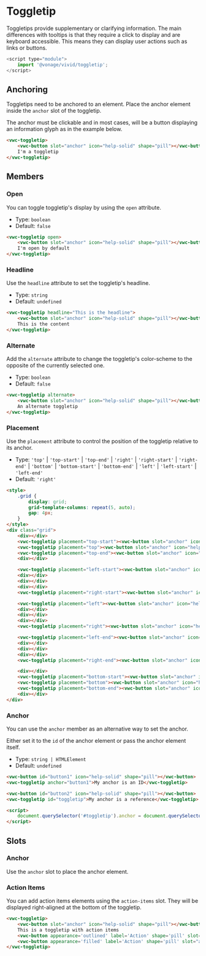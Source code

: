 # Toggletip

Toggletips provide supplementary or clarifying information. The main differences with tooltips is that they require a click to display and are keyboard accessible.
This means they can display user actions such as links or buttons.

```js
<script type="module">
	import '@vonage/vivid/toggletip';
</script>
```

## Anchoring

Toggletips need to be anchored to an element. Place the anchor element inside the `anchor` slot of the toggletip.

The anchor must be clickable and in most cases, will be a button displaying an information glyph as in the example below.

```html preview center 100px
<vwc-toggletip>
	<vwc-button slot="anchor" icon="help-solid" shape="pill"></vwc-button>
	I'm a toggletip
</vwc-toggletip>
```

## Members

### Open

You can toggle toggletip's display by using the `open` attribute.

- Type: `boolean`
- Default: `false`

```html preview center 100px
<vwc-toggletip open>
	<vwc-button slot="anchor" icon="help-solid" shape="pill"></vwc-button>
	I'm open by default
</vwc-toggletip>
```

### Headline

Use the `headline` attribute to set the toggletip's headline.

- Type: `string`
- Default: `undefined`

```html preview center 100px
<vwc-toggletip headline="This is the headline">
	<vwc-button slot="anchor" icon="help-solid" shape="pill"></vwc-button>
	This is the content
</vwc-toggletip>
```

### Alternate

Add the `alternate` attribute to change the toggletip's color-scheme to the opposite of the currently selected one.

- Type: `boolean`
- Default: `false`

```html preview center 100px
<vwc-toggletip alternate>
	<vwc-button slot="anchor" icon="help-solid" shape="pill"></vwc-button>
	An alternate toggletip
</vwc-toggletip>
```

### Placement

Use the `placement` attribute to control the position of the toggletip relative to its anchor.

- Type: `'top'` | `'top-start'` | `'top-end'` | `'right'` | `'right-start'` | `'right-end'` | `'bottom'` | `'bottom-start'` | `'bottom-end'` | `'left'` | `'left-start'` | `'left-end'`
- Default: `'right'`

```html preview center 400px
<style>
	.grid {
		display: grid;
		grid-template-columns: repeat(5, auto);
		gap: 4px;
	}
</style>
<div class="grid">
	<div></div>
	<vwc-toggletip placement="top-start"><vwc-button slot="anchor" icon="help-line" shape="pill"></vwc-button> top-start</vwc-toggletip>
	<vwc-toggletip placement="top"><vwc-button slot="anchor" icon="help-line" shape="pill"></vwc-button> top</vwc-toggletip>
	<vwc-toggletip placement="top-end"><vwc-button slot="anchor" icon="help-line" shape="pill"></vwc-button> top-end</vwc-toggletip>
	<div></div>

	<vwc-toggletip placement="left-start"><vwc-button slot="anchor" icon="help-line" shape="pill"></vwc-button> left-start</vwc-toggletip>
	<div></div>
	<div></div>
	<div></div>
	<vwc-toggletip placement="right-start"><vwc-button slot="anchor" icon="help-line" shape="pill"></vwc-button> right-start</vwc-toggletip>

	<vwc-toggletip placement="left"><vwc-button slot="anchor" icon="help-line" shape="pill"></vwc-button> left</vwc-toggletip>
	<div></div>
	<div></div>
	<div></div>
	<vwc-toggletip placement="right"><vwc-button slot="anchor" icon="help-line" shape="pill"></vwc-button> right</vwc-toggletip>

	<vwc-toggletip placement="left-end"><vwc-button slot="anchor" icon="help-line" shape="pill"></vwc-button> left-end</vwc-toggletip>
	<div></div>
	<div></div>
	<div></div>
	<vwc-toggletip placement="right-end"><vwc-button slot="anchor" icon="help-line" shape="pill"></vwc-button> right-end</vwc-toggletip>

	<div></div>
	<vwc-toggletip placement="bottom-start"><vwc-button slot="anchor" icon="help-line" shape="pill"></vwc-button> bottom-start</vwc-toggletip>
	<vwc-toggletip placement="bottom"><vwc-button slot="anchor" icon="help-line" shape="pill"></vwc-button> bottom</vwc-toggletip>
	<vwc-toggletip placement="bottom-end"><vwc-button slot="anchor" icon="help-line" shape="pill"></vwc-button> bottom-end</vwc-toggletip>
	<div></div>
</div>
```

### Anchor

You can use the `anchor` member as an alternative way to set the anchor.

Either set it to the `id` of the anchor element or pass the anchor element itself.

- Type: `string | HTMLElement`
- Default: `undefined`

```html preview center 100px
<vwc-button id="button1" icon="help-solid" shape="pill"></vwc-button>
<vwc-toggletip anchor="button1">My anchor is an ID</vwc-toggletip>

<vwc-button id="button2" icon="help-solid" shape="pill"></vwc-button>
<vwc-toggletip id="toggletip">My anchor is a reference</vwc-toggletip>

<script>
	document.querySelector('#toggletip').anchor = document.querySelector('#button2');
</script>
```

## Slots

### Anchor

Use the `anchor` slot to place the anchor element.

### Action Items

You can add action items elements using the `action-items` slot. They will be displayed right-aligned at the bottom of the toggletip.

```html preview center 150px
<vwc-toggletip>
	<vwc-button slot="anchor" icon="help-solid" shape="pill"></vwc-button>
	This is a toggletip with action items
	<vwc-button appearance='outlined' label='Action' shape='pill' slot="action-items"></vwc-button>
	<vwc-button appearance='filled' label='Action' shape='pill' slot="action-items"></vwc-button>
</vwc-toggletip>
```
